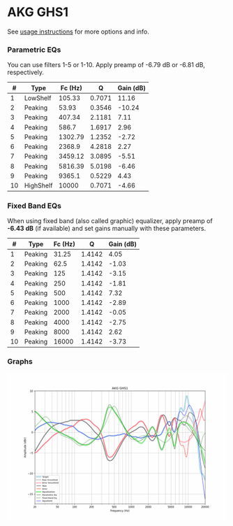 # AKG GHS1
See [usage instructions](https://github.com/jaakkopasanen/AutoEq#usage) for more options and info.

### Parametric EQs
You can use filters 1-5 or 1-10. Apply preamp of -6.79 dB or -6.81 dB, respectively.

|   # | Type      |   Fc (Hz) |      Q |   Gain (dB) |
|-----|-----------|-----------|--------|-------------|
|   1 | LowShelf  |    105.33 | 0.7071 |       11.16 |
|   2 | Peaking   |     53.93 | 0.3546 |      -10.24 |
|   3 | Peaking   |    407.34 | 2.1181 |        7.11 |
|   4 | Peaking   |    586.7  | 1.6917 |        2.96 |
|   5 | Peaking   |   1302.79 | 1.2352 |       -2.72 |
|   6 | Peaking   |   2368.9  | 4.2818 |        2.27 |
|   7 | Peaking   |   3459.12 | 3.0895 |       -5.51 |
|   8 | Peaking   |   5816.39 | 5.0198 |       -6.46 |
|   9 | Peaking   |   9365.1  | 0.5229 |        4.43 |
|  10 | HighShelf |  10000    | 0.7071 |       -4.66 |

### Fixed Band EQs
When using fixed band (also called graphic) equalizer, apply preamp of **-6.43 dB** (if available) and set gains manually with these parameters.

|   # | Type    |   Fc (Hz) |      Q |   Gain (dB) |
|-----|---------|-----------|--------|-------------|
|   1 | Peaking |     31.25 | 1.4142 |        4.05 |
|   2 | Peaking |     62.5  | 1.4142 |       -1.03 |
|   3 | Peaking |    125    | 1.4142 |       -3.15 |
|   4 | Peaking |    250    | 1.4142 |       -1.81 |
|   5 | Peaking |    500    | 1.4142 |        7.32 |
|   6 | Peaking |   1000    | 1.4142 |       -2.89 |
|   7 | Peaking |   2000    | 1.4142 |       -0.05 |
|   8 | Peaking |   4000    | 1.4142 |       -2.75 |
|   9 | Peaking |   8000    | 1.4142 |        2.62 |
|  10 | Peaking |  16000    | 1.4142 |       -3.73 |

### Graphs
![](./AKG%20GHS1.png)
